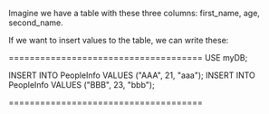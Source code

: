 Imagine we have a table with these three columns: first_name, age, second_name.


If we want to insert values to the table, we can write these: 

=====================================
USE myDB;

INSERT INTO PeopleInfo VALUES ("AAA", 21, "aaa");
INSERT INTO PeopleInfo VALUES ("BBB", 23, "bbb");

=====================================